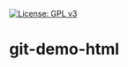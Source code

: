 [![License: GPL v3](https://img.shields.io/badge/License-GPLv3-blue.svg)](https://www.gnu.org/licenses/gpl-3.0)
# git-demo-html